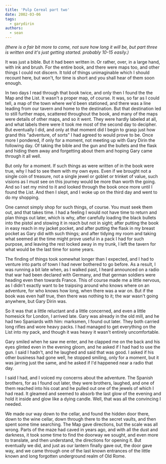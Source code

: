 ```yaml
---
title: 'Pulp Cereal part two'
date: 2002-03-06
tags:
  - garydirin
authors:
  - sean
---
```


_(there is a fair bit more to come, not sure how long it will be, but part three is written and it's just getting started. probably 10-15 easily.)_

It was just a bible. But it had been written in. Or rather, over, in a large hand, with ink and brush. For the entire book, and there were maps too, and other things I could not discern. It told of things unimaginable which I should recount here, but won't, for time is short and you shall hear of them soon enough.

In two days I read through that book twice, and only then I found the the Map and the List. It wasn't a proper map, of course. It was, so far as I could tell, a map of the town where we'd been stationed, and there was a line leading from our tavern and home to the destination. But that destination led to still further maps, scattered throughout the book, and many of the maps were details of other maps, and so it went. They were hardly labeled at all, and what labels there were it took me most of the second day to decipher. But eventually I did, and only at that moment did I begin to grasp just how grand this "adventure, of sorts" I had agreed to would prove to be. Once more I pondered, if only for a moment, not meeting up with Gary Dirin the following day. Of taking the bible and the gun and the bullets and the flask and hiding them away and forgetting about them and hoping Gary came through it all well.

But only for a moment. If such things as were written of in the book were true, why I had to see them with my own eyes. Even if we brought not a single coin of treasure, not a single jewel or goblet or trinket of value, such visions as I must see on this journey would be more than worth the going. And so I set my mind to it and looked through the book once more until I found the List. And then I slept, and I woke up on the third day and went to do my shopping.

One cannot simply shop for such things, of course. You must seek them out, and that takes time. I had a feeling I would not have time to return and plan things out later, which is why, after carefully loading the black bullets into the pistol and stowing it in reach but not in sight; after putting the book in easy reach in my jacket pocket, and after putting the flask in my breast pocket as Gary did with such things; and after tidying my room and taking what seemed at the time might prove useful in a pack I had for such purpose, and leaving the rest locked away in my trunk, I left the tavern for what would be the last time for some years.

The finding of things took somewhat longer than I expected, and I had to venture into parts of town I had never bothered to go before. As a result, I was running a bit late when, as I walked past, I heard announced on a radio that war had been declared with Germany, and that german soldiers were heading even then towards France. This of course made me a little nervous, as I didn't exactly want to be traipsing around who knows where on an adventure, for who knows how long, when there was a war on. But if the book was even half true, then there was nothing to it; the war wasn't going anywhere, but Gary Dirin was.

So it was that a little reluctant and a little concerned, and even a little homesick for London, I arrived late. Gary was already in the old mill, and he had two Spaniards with him: marksmen, I found out later. They both carried long rifles and wore heavy packs. I had managed to get everything on the List into my pack, and though it was heavy it wasn't entirely uncomfortable.

Gary smiled when he saw me enter, and he clapped me on the back and his eyes glinted even in the evening gloom, and he asked if I had had to use the gun. I said I hadn't, and he laughed and said that was good. I asked if his other business had gone well, he stopped smiling, only for a moment, but it was jarring just the same, and he asked if I'd happened near a radio that day.

I said I had, and I voiced my concerns about the adventure. The Spanish brothers, for as I found out later, they were brothers, laughed, and one of them reached into his coat and he pulled out one of the jewels of which I had read. It gleamed and seemed to absorb the last glow of the evening and hold it inside and glow like a dying candle. Well, that was all the convincing I needed.

We made our way down to the cellar, and found the hidden door there, down to the wine cellar, down through there to the secret vaults, and then spent some time searching. The Map gave directions, but the scale was all wrong. Parts of the maze had caved in years ago, and with all the dust and darkness, it took some time to find the doorway we sought, and even more to translate, and then understand, the directions for opening it. But eventually we did, and just as our lantern finally gave out, the door gave way, and we came through one of the last known entrances of the little known and long forgotten underground realm of Old Rome.
